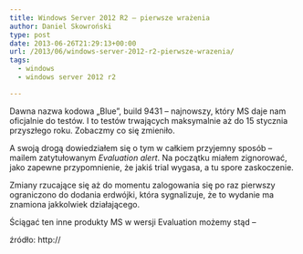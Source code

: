 ```yaml
---
title: Windows Server 2012 R2 – pierwsze wrażenia
author: Daniel Skowroński
type: post
date: 2013-06-26T21:29:13+00:00
url: /2013/06/windows-server-2012-r2-pierwsze-wrazenia/
tags:
  - windows
  - windows server 2012 r2

---
```

Dawna nazwa kodowa &#8222;Blue&#8221;, build 9431 &#8211; najnowszy, który MS daje nam oficjalnie do testów. I to testów trwających maksymalnie aż do 15 stycznia przyszłego roku. Zobaczmy co się zmieniło.  
<!--break-->

  
  
A swoją drogą dowiedziałem się o tym w całkiem przyjemny sposób &#8211; mailem zatytułowanym _Evaluation alert_. Na początku miałem zignorować, jako zapewne przypomnienie, że jakiś trial wygasa, a tu spore zaskoczenie.

Zmiany rzucające się aż do momentu zalogowania się po raz pierwszy ograniczono do dodania erdwójki, która sygnalizuje, że to wydanie ma znamiona jakkolwiek działającego.

Ściągać ten inne produkty MS w wersji Evaluation możemy stąd &#8211; 



<div id="zrodlo">
  źródło: http://
</div>